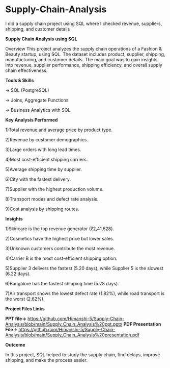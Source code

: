 # Supply-Chain-Analysis
I did a supply chain project using SQL where I checked revenue, suppliers, shipping, and customer details

**Supply Chain Analysis using SQL**

Overview This project analyzes the supply chain operations of a Fashion & Beauty startup, using SQL. The dataset includes product, supplier, shipping, manufacturing, and customer details. The main goal was to gain insights into revenue, supplier performance, shipping efficiency, and overall supply chain effectiveness.

**Tools & Skills**

-> SQL (PostgreSQL)

-> Joins, Aggregate Functions

-> Business Analytics with SQL

**Key Analysis Performed**

1)Total revenue and average price by product type.

2)Revenue by customer demographics.

3)Large orders with long lead times.

4)Most cost-efficient shipping carriers.

5)Average shipping time by supplier.

6)City with the fastest delivery.

7)Supplier with the highest production volume.

8)Transport modes and defect rate analysis.

9)Cost analysis by shipping routes.

**Insights**

1)Skincare is the top revenue generator (₹2,41,628).

2)Cosmetics have the highest price but lower sales.

3)Unknown customers contribute the most revenue.

4)Carrier B is the most cost-efficient shipping option.

5)Supplier 3 delivers the fastest (5.20 days), while Supplier 5 is the slowest (6.22 days).

6)Bangalore has the fastest shipping time (5.28 days).

7)Air transport shows the lowest defect rate (1.82%), while road transport is the worst (2.62%).

**Project Files Links**

**PPT file->** https://github.com/Himanshi-5/Supply-Chain-Analysis/blob/main/Supply_Chain_Analysis%20ppt.pptx 
**PDF Presentation File->** https://github.com/Himanshi-5/Supply-Chain-Analysis/blob/main/Supply_Chain_Analysis%20presentation.pdf
 

**Outcome**

In this project, SQL helped to study the supply chain, find delays, improve shipping, and make the process easier.

